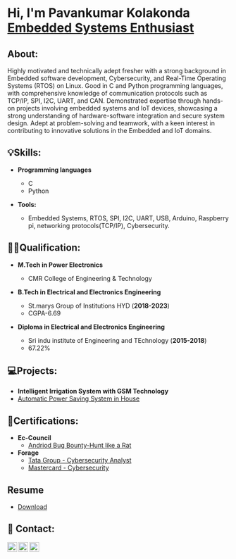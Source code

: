<h1>Hi, I'm Pavankumar Kolakonda <br/><a href="https://www.linkedin.com/in/pavankumar-kolakonda/"> Embedded Systems Enthusiast </a></h1>
             

<h2> About: </h2>
     Highly motivated and technically adept fresher with a strong background in Embedded software development, Cybersecurity, and Real-Time Operating Systems (RTOS) on Linux. Good in C and Python programming languages, with comprehensive knowledge of communication protocols such as TCP/IP, SPI, I2C, UART, and CAN. Demonstrated expertise through hands-on projects involving embedded systems and IoT devices, showcasing a strong understanding of hardware-software integration and secure system design. Adept at problem-solving and teamwork, with a keen interest in contributing to innovative solutions in the Embedded and IoT domains.
     
<h2>💡Skills: </h2>

- <b>Programming languages</b>
  - C
  - Python

- <b>Tools:</b>
  - Embedded Systems, RTOS, SPI, I2C, UART, USB, Arduino, Raspberry pi, networking protocols(TCP/IP), Cybersecurity.

<h2>👨‍💻Qualification: </h2>

- <b>**M.Tech in Power Electronics** </b>
  - CMR College of Engineering & Technology                        
  
- <b>**B.Tech in Electrical and Electronics Engineering** </b>
  - St.marys Group of Institutions HYD                              (**2018-2023**)
  - CGPA-6.69
  
- <b>**Diploma in Electrical and Electronics Engineering**</b>
  - Sri indu institute of Engineering and TEchnology                  (**2015-2018**)
  - 67.22%
    
<h2>💻Projects: </h2>

  - <b>Intelligent Irrigation System with GSM Technology</b>
  - [Automatic Power Saving System in House](https://github.com/users/Pavan3325/projects/2)
<h2>📜Certifications:</h2>

- <b>Ec-Council</b>
  - [Andriod Bug Bounty-Hunt like a Rat](https://codered.eccouncil.org/certificate/8fba473b-039e-467d-a656-2a81562c9cfe?logged=true)
- <b>Forage</b>
  - [Tata Group - Cybersecurity Analyst ](https://forage-uploads-prod.s3.amazonaws.com/completion-certificates/Tata/gmf3ypEXBj2wvfQWC_Tata%20Group_DDmFfMsBL7rZzv2sh_1714585732520_completion_certificate.pdf)
  - [Mastercard - Cybersecurity ](https://forage-uploads-prod.s3.amazonaws.com/completion-certificates/mastercard/vcKAB5yYAgvemepGQ_Mastercard_DDmFfMsBL7rZzv2sh_1710258985488_completion_certificate.pdf)
<h2>Resume</h2>

  - [Download]()
<h2> 🤳 Contact:</h2>

[<img align="left" alt="Pavankumar | Twitter" width="22px" src="https://cdn.jsdelivr.net/npm/simple-icons@v3/icons/twitter.svg" />][twitter]
[<img align="left" alt="Pavankumar | LinkedIn" width="22px" src="https://cdn.jsdelivr.net/npm/simple-icons@v3/icons/linkedin.svg" />][linkedin]
[<img align="left" alt="Pavankumar | LinkedIn" width="22px" src="https://cdn.jsdelivr.net/npm/simple-icons@v3/icons/github.svg" />][Github]

[twitter]: https://twitter.com/pavan3325
[linkedin]: https://www.linkedin.com/in/pavankumar-kolakonda/
[GitHub ]: https://github.com/Pavan3325/
